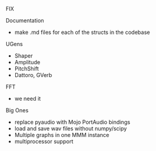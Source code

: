 FIX

Documentation

- make .md files for each of the structs in the codebase

UGens

- Shaper
- Amplitude
- PitchShift
- Dattoro, GVerb


FFT

- we need it


Big Ones

- replace pyaudio with Mojo PortAudio bindings
- load and save wav files without numpy/scipy
- Multiple graphs in one MMM instance
- multiprocessor support